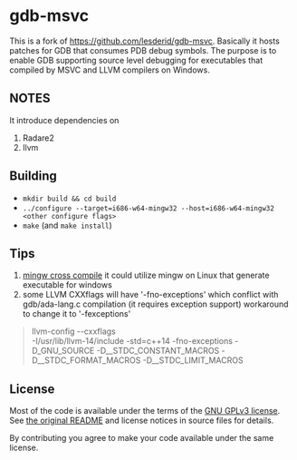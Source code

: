 # gdb-msvc

This is a fork of https://github.com/lesderid/gdb-msvc. Basically it hosts patches for GDB that consumes PDB debug symbols.  The purpose is to enable GDB supporting source level debugging for executables that compiled by MSVC and LLVM compilers on Windows.

## NOTES

It introduce dependencies on 
1. Radare2
2. llvm

## Building

* `mkdir build && cd build`
* `../configure --target=i686-w64-mingw32 --host=i686-w64-mingw32 <other configure flags>`
* `make` (and `make install`)

## Tips
1. [mingw cross compile](https://stackoverflow.com/questions/15986715/how-do-i-invoke-the-mingw-cross-compiler-on-linux)
it could utilize mingw on Linux that generate executable for windows
2. some LLVM CXXflags will have '-fno-exceptions' which conflict with gdb/ada-lang.c compilation (it requires exception support)
   workaround to change it to '-fexceptions'
  > llvm-config --cxxflags  
   -I/usr/lib/llvm-14/include -std=c++14   -fno-exceptions -D_GNU_SOURCE -D__STDC_CONSTANT_MACROS -D__STDC_FORMAT_MACROS -D__STDC_LIMIT_MACROS
   

## License

Most of the code is available under the terms of the [GNU GPLv3 license](/gdb/COPYING). See [the original README](/README-GDB) and license notices in source files for details.

By contributing you agree to make your code available under the same license.
